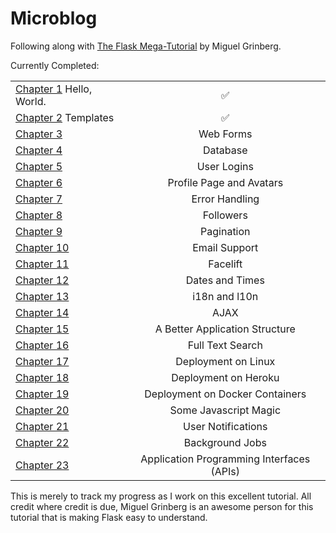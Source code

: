 # Microblog

Following along with [The Flask Mega-Tutorial](https://blog.miguelgrinberg.com/post/the-flask-mega-tutorial-part-i-hello-world) by Miguel Grinberg.

Currently Completed:

|||
|----|:--:|
|[Chapter 1](https://blog.miguelgrinberg.com/post/the-flask-mega-tutorial-part-i-hello-world) Hello, World.|✅|
|[Chapter 2](https://blog.miguelgrinberg.com/post/the-flask-mega-tutorial-part-ii-templates) Templates|✅|
|[Chapter 3](https://blog.miguelgrinberg.com/post/the-flask-mega-tutorial-part-iii-web-forms)|Web Forms|
|[Chapter 4](https://blog.miguelgrinberg.com/post/the-flask-mega-tutorial-part-iv-database)|Database|
|[Chapter 5](https://blog.miguelgrinberg.com/post/the-flask-mega-tutorial-part-v-user-logins)|User Logins|
|[Chapter 6](https://blog.miguelgrinberg.com/post/the-flask-mega-tutorial-part-vi-profile-page-and-avatars)|Profile Page and Avatars|
|[Chapter 7](https://blog.miguelgrinberg.com/post/the-flask-mega-tutorial-part-vii-error-handling)|Error Handling|
|[Chapter 8](https://blog.miguelgrinberg.com/post/the-flask-mega-tutorial-part-viii-followers)|Followers|
|[Chapter 9](https://blog.miguelgrinberg.com/post/the-flask-mega-tutorial-part-ix-pagination)|Pagination|
|[Chapter 10](https://blog.miguelgrinberg.com/post/the-flask-mega-tutorial-part-x-email-support)|Email Support|
|[Chapter 11](https://blog.miguelgrinberg.com/post/the-flask-mega-tutorial-part-xi-facelift)|Facelift|
|[Chapter 12](https://blog.miguelgrinberg.com/post/the-flask-mega-tutorial-part-xii-dates-and-times)|Dates and Times|
|[Chapter 13](https://blog.miguelgrinberg.com/post/the-flask-mega-tutorial-part-xiii-i18n-and-l10n)|i18n and l10n|
|[Chapter 14](https://blog.miguelgrinberg.com/post/the-flask-mega-tutorial-part-xiv-ajax)|AJAX|
|[Chapter 15](https://blog.miguelgrinberg.com/post/the-flask-mega-tutorial-part-xv-a-better-application-structure)|A Better Application Structure|
|[Chapter 16](https://blog.miguelgrinberg.com/post/the-flask-mega-tutorial-part-xvi-full-text-search)|Full Text Search|
|[Chapter 17](https://blog.miguelgrinberg.com/post/the-flask-mega-tutorial-part-xvii-deployment-on-linux)|Deployment on Linux|
|[Chapter 18](https://blog.miguelgrinberg.com/post/the-flask-mega-tutorial-part-xviii-deployment-on-heroku)|Deployment on Heroku|
|[Chapter 19](https://blog.miguelgrinberg.com/post/the-flask-mega-tutorial-part-xix-deployment-on-docker-containers)|Deployment on Docker Containers|
|[Chapter 20](https://blog.miguelgrinberg.com/post/the-flask-mega-tutorial-part-xx-some-javascript-magic)|Some Javascript Magic|
|[Chapter 21](https://blog.miguelgrinberg.com/post/the-flask-mega-tutorial-part-xxi-user-notifications)|User Notifications|
|[Chapter 22](https://blog.miguelgrinberg.com/post/the-flask-mega-tutorial-part-xxii-background-jobs)|Background Jobs|
|[Chapter 23](https://blog.miguelgrinberg.com/post/the-flask-mega-tutorial-part-xxiii-application-programming-interfaces-apis)|Application Programming Interfaces (APIs)|

This is merely to track my progress as I work on this excellent tutorial. All credit where credit is due, Miguel Grinberg is an awesome person for this tutorial that is making Flask easy to understand.
